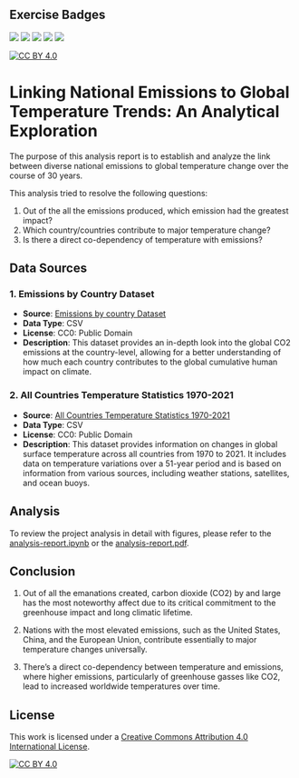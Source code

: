 ## Exercise Badges

![](https://byob.yarr.is/Kanwardeep-Singh/made-project/score_ex1) ![](https://byob.yarr.is/Kanwardeep-Singh/made-project/score_ex2) ![](https://byob.yarr.is/Kanwardeep-Singh/made-project/score_ex3) ![](https://byob.yarr.is/Kanwardeep-Singh/made-project/score_ex4) ![](https://byob.yarr.is/Kanwardeep-Singh/made-project/score_ex5)

[![CC BY 4.0][cc-by-shield]][cc-by-4]

# Linking National Emissions to Global Temperature Trends: An Analytical Exploration
The purpose of this analysis report is to establish and analyze the link between diverse national emissions to global temperature change over the course of 30 years.

This analysis tried to resolve the following questions:
1. Out of the all the emissions produced, which emission had the greatest impact?
2. Which country/countries contribute to major temperature change?
3. Is there a direct co-dependency of temperature with emissions?

## Data Sources

### 1. Emissions by Country Dataset

- **Source**: [Emissions by country Dataset](https://www.kaggle.com/datasets/thedevastator/global-fossil-co2-emissions-by-country-2002-2022)
- **Data Type**: CSV
- **License**: CC0: Public Domain
- **Description**: This dataset provides an in-depth look into the global CO2 emissions at the country-level, allowing for a better understanding of how much each country contributes to the global cumulative human impact on climate. 

### 2. All Countries Temperature Statistics 1970-2021
- **Source**: [All Countries Temperature Statistics 1970-2021](https://www.kaggle.com/datasets/mdazizulkabirlovlu/all-countries-temperature-statistics-1970-2021)
- **Data Type**: CSV
- **License**: CC0: Public Domain
- **Description**: This dataset provides information on changes in global surface temperature across all countries from 1970 to 2021. It includes data on temperature variations over a 51-year period and is based on information from various sources, including weather stations, satellites, and ocean buoys.


## Analysis

To review the project analysis in detail with figures, please refer to the [analysis-report.ipynb](https://github.com/Kanwardeep-Singh/made-project/blob/main/project/data_analysis_report.ipynb) or the [analysis-report.pdf](https://github.com/Kanwardeep-Singh/made-project/blob/main/project/analysis-report.pdf).

## Conclusion 

1. Out of all the emanations created, carbon dioxide (CO2) by and large has the most noteworthy affect due to its critical commitment to the greenhouse impact and long climatic lifetime.

2. Nations with the most elevated emissions, such as the United States, China, and the European Union, contribute essentially to major temperature changes universally.

3. There’s a direct co-dependency between temperature and emissions, where higher emissions, particularly of greenhouse gasses like CO2, lead to increased worldwide temperatures over time.

## License
This work is licensed under a
[Creative Commons Attribution 4.0 International License][cc-by-4].

[![CC BY 4.0][cc-by-image]][cc-by-4]

[cc-by-4]: https://creativecommons.org/licenses/by/4.0/
[cc-by-nc-4]: https://creativecommons.org/licenses/by-nc/4.0/
[cc-by-image]: https://i.creativecommons.org/l/by/4.0/88x31.png
[cc-by-shield]: https://img.shields.io/badge/License-CC%20BY%204.0-lightgrey.svg
